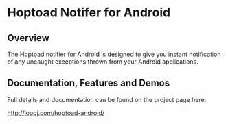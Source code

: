 Hoptoad Notifer for Android
===========================

Overview
--------
The Hoptoad notifier for Android is designed to give you instant notification
of any uncaught exceptions thrown from your Android applications.

Documentation, Features and Demos
---------------------------------
Full details and documentation can be found on the project page here:

<http://loopj.com/hoptoad-android/>